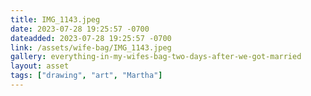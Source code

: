 ```yaml
---
title: IMG_1143.jpeg
date: 2023-07-28 19:25:57 -0700
dateadded: 2023-07-28 19:25:57 -0700
link: /assets/wife-bag/IMG_1143.jpeg
gallery: everything-in-my-wifes-bag-two-days-after-we-got-married
layout: asset
tags: ["drawing", "art", "Martha"]
--- 
```

